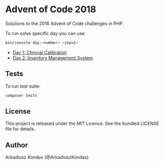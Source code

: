 # Advent of Code 2018

Solutions to the 2018 Advent of Code challenges in PHP.

To run solve specific day you can use:

```bash
bin/console day:<number> <input>
```

* [Day 1: Chronal Calibration](src/day-01/)
* [Day 2: Inventory Management System](src/day-02/)

## Tests

To run test suite:

```bash
composer tests
```

## License

This project is released under the MIT Licence. See the bundled LICENSE file for details.

## Author

Arkadiusz Kondas (@ArkadiuszKondas)
